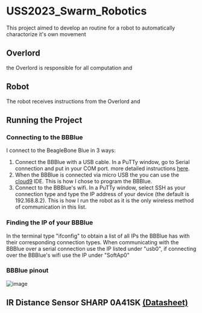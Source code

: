 # USS2023_Swarm_Robotics
This project aimed to develop an routine for a robot to automatically charactorize it's own movement
## Overlord
the Overlord is responsible for all computation and 
## Robot
The robot receives instructions from the Overlord and 
## Running the Project
### Connecting to the BBBlue
I connect to the BeagleBone Blue in 3 ways:
1. Connect the BBBlue with a USB cable. In a PuTTy window, go to Serial connection and put in your COM port. more detailed instructions [here](https://static.packt-cdn.com/downloads/BeagleBoneRoboticProjectsSecondEdition_ColorImages.pdf).
2. When the BBBlue is connected via micro USB the you can use the [cloud9](https://beagleboard.org/support/bone101) IDE. This is how I chose to program the BBBlue.
3. Connect to the BBBlue's wifi. In a PuTTy window, select SSH as your connection type and type the IP address of your device (the default is 192.168.8.2). This is how I run the robot as it is the only wireless method of communication in this list.
### Finding the IP of your BBBlue
In the terminal type "ifconfig" to obtain a list of all IPs the BBBlue has with their corresponding connection types. When communicating with the BBBlue over a serial connection use the IP listed under "usb0", if connecting over the BBBlue's wifi use the IP under "SoftAp0"
###

### BBBlue pinout
![image](https://github.com/vannescc/USS2023_Swarm_Robotics/assets/120139813/50d27df0-8a13-4871-9a1d-82a0015406ed)
## IR Distance Sensor SHARP 0A41SK [(Datasheet)](https://www.pololu.com/file/0J713/GP2Y0A41SK0F.pdf)



